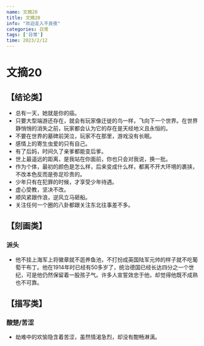 ```yaml
---
name: 文摘20
title: 文摘20
info: "欢迎走入不良夜"
categories: 日常
tags: ['日常']
time: 2023/2/12
---
```


# 文摘20

## 【结论类】

- 总有一天，她就是你的癌。
- 只要大型端游还存在，就会有玩家像迁徙的鸟一样，飞向下一个世界。在世界静悄悄的消失之前，玩家都会认为它的存在是天经地义且永恒的。
- 不要在世界的墓碑前哭泣，玩家不在那里，游戏没有长眠。
- 感情上的寄生虫爱的只有自己。
- 有了后妈，时间久了亲爹都能变后爹。
- 世上最遥远的距离，是我站在你面前，你也只会对我说，换一批。
- 作为个体，最初的颜色是怎么样，后来变成什么样，都离不开大环境的裹挟，不改本色反而是弥足珍贵的。
- 少年只有在犯罪的时候，才享受少年待遇。
- 虚心受教，坚决不改。
- 顺风紧跟作浪，逆风立马砸船。
- 关注任何一个圈的八卦都跟关注东北往事差不多。

## 【刻画类】

### 派头

- 他不挂上海军上将徽章就不逛养鱼池，不打扮成英国陆军元帅的样子就不吃葡萄干布丁。他在1914年时已经有50多岁了，统治德国已经长达四分之一个世纪，可是他仍然保留着一股孩子气。许多人宣誓效忠于他，却觉得他既不成熟也不可靠。

## 【描写类】

### 酸楚/苦涩

- 劫难中的欢愉隐含着苦涩，虽然情渴急烈，却没有酣畅淋漓。


